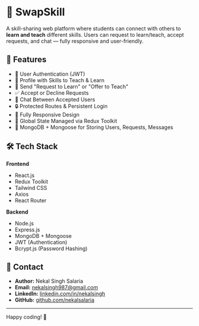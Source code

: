 # 🔄 SwapSkill
A skill-sharing web platform where students can connect with others to **learn and teach** different skills. Users can request to learn/teach, accept requests, and chat — fully responsive and user-friendly.

## 🚀 Features

- 👤 User Authentication (JWT)
- 📄 Profile with Skills to Teach & Learn
- 📨 Send "Request to Learn" or "Offer to Teach"
- ✅ Accept or Decline Requests
- 💬 Chat Between Accepted Users
- 🔒 Protected Routes & Persistent Login
- 📱 Fully Responsive Design
- 🔄 Global State Managed via Redux Toolkit
- 📁 MongoDB + Mongoose for Storing Users, Requests, Messages

## 🛠️ Tech Stack

**Frontend**  
- React.js  
- Redux Toolkit  
- Tailwind CSS  
- Axios  
- React Router

**Backend**  
- Node.js  
- Express.js  
- MongoDB + Mongoose  
- JWT (Authentication)  
- Bcrypt.js (Password Hashing)

## 📧 Contact

- **Author:** Nekal Singh Salaria  
- **Email:** [nekalsingh987@gmail.com](mailto:nekalsingh987@gmail.com)  
- **LinkedIn:** [linkedin.com/in/nekalsingh](https://www.linkedin.com/in/nekalsingh)  
- **GitHub:** [github.com/nekalsalaria](https://github.com/nekalsalaria/nekalsalaria)

---

Happy coding! 🚀

